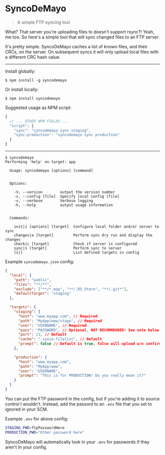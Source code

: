 # SyncoDeMayo
> A simple FTP syncing tool

What? That server you're uploading files to doesn't support rsync?! Yeah, me too. So here's a simple tool that will sync changed files to an FTP server.

It's pretty simple. SyncoDeMayo caches a list of known files, and their CRCs, on the server. On subsequent syncs it will only upload local files with a different CRC hash value.

---

Install globally:
```
$ npm install -g syncodemayo
```

Or install locally:
```
$ npm install syncodemayo
```

Suggested usage as NPM script:
```js
{
  // ... OTHER NPM FIELDS ...
  "script": {
    "sync": "syncodemayo sync staging",
    "sync:production": "syncodemayo sync production"
  }
}
```

---

```
$ syncodemayo
Performing 'help' on target: app

  Usage: syncodemayo [options] [command]


  Options:

    -V, --version        output the version number
    -c, --config [file]  Specify local config [file]
    -v, --verbose        Verbose logging
    -h, --help           output usage information


  Commands:

    init|i [options] [target]  Configure local folder and/or server to sync
    changes|a [target]         Perform sync dry run and display the changes
    check|c [target]           Check if server is configured
    sync|s [target]            Perform sync to server
    ls|l                       List defined targets in config
```


Example `syncodemayo.json` config:

```json
{
  "local": {
    "path": "public",
    "files": "**/**",
    "exclude": ["**/*.map", "**/.DS_Store", "**/.git*"],
    "defaultTarget": "staging"
  },

  "targets": {
    "staging": {
      "host": "www.myapp.com", // Required
      "path": "MyApp/www/stage", // Required
      "user": "USERNAME", // Required
      "pass": "PASSWORD", // Optional, NOT RECOMMENDED! See note below for better way...
      "port": 21, // Default
      "cache": ".synco-filelist", // Default
      "prompt": false // Default is true, false will upload w/o confirming
    },

    "production": {
      "host": "www.myapp.com",
      "path": "MyApp/www",
      "user": "USERNAME",
      "prompt": "This is for PRODUCTION! Do you really mean it?"
    }
  }
}
```

You can put the FTP password in the config, but if you're adding it to source control I wouldn't. Instead, add the passord to an `.env` file that you set to ignored in your SCM.

Example `.env` for above config:

```bash
STAGING_PWD=ftpPasswordHere
PRODUCTION_PWD="Other password here"
```

SyncoDeMayo will automatically look in your `.env` for passwords if they aren't in your config.